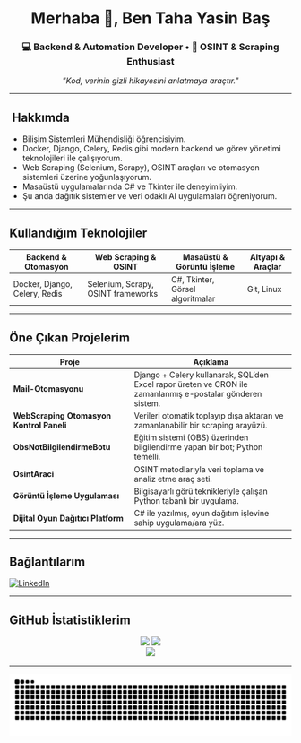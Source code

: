 <h1 align="center">Merhaba 👋, Ben Taha Yasin Baş</h1>
<h3 align="center">💻 Backend & Automation Developer • 🧠 OSINT & Scraping Enthusiast</h3>

<p align="center">
  <em>"Kod, verinin gizli hikayesini anlatmaya araçtır."</em>
</p>

---

## ​​​​ Hakkımda
-  Bilişim Sistemleri Mühendisliği öğrencisiyim.
-  Docker, Django, Celery, Redis gibi modern backend ve görev yönetimi teknolojileri ile çalışıyorum.
-  Web Scraping (Selenium, Scrapy), OSINT araçları ve otomasyon sistemleri üzerine yoğunlaşıyorum.
-  Masaüstü uygulamalarında C# ve Tkinter ile deneyimliyim.
-  Şu anda dağıtık sistemler ve veri odaklı AI uygulamaları öğreniyorum.

---

##  Kullandığım Teknolojiler

| Backend & Otomasyon     | Web Scraping & OSINT            | Masaüstü & Görüntü İşleme | Altyapı & Araçlar         |
|-------------------------|----------------------------------|----------------------------|---------------------------|
| Docker, Django, Celery, Redis | Selenium, Scrapy, OSINT frameworks | C#, Tkinter, Görsel algoritmalar | Git, Linux           |

---

##  Öne Çıkan Projelerim

| Proje | Açıklama |
|-------|----------|
| **Mail-Otomasyonu** | Django + Celery kullanarak, SQL’den Excel rapor üreten ve CRON ile zamanlanmış e-postalar gönderen sistem. |
| **WebScraping Otomasyon Kontrol Paneli** | Verileri otomatik toplayıp dışa aktaran ve zamanlanabilir bir scraping arayüzü. |
| **ObsNotBilgilendirmeBotu** | Eğitim sistemi (OBS) üzerinden bilgilendirme yapan bir bot; Python temelli. |
| **OsintAraci** | OSINT metodlarıyla veri toplama ve analiz etme araç seti. |
| **Görüntü İşleme Uygulaması** | Bilgisayarlı görü teknikleriyle çalışan Python tabanlı bir uygulama. |
| **Dijital Oyun Dağıtıcı Platform** | C# ile yazılmış, oyun dağıtım işlevine sahip uygulama/ara yüz. |

---

##  Bağlantılarım
[![LinkedIn](https://img.shields.io/badge/LinkedIn-0A66C2?style=for-the-badge&logo=linkedin&logoColor=white)](https://www.linkedin.com/in/username/)  


---

##  GitHub İstatistiklerim
<div align="center">
  <img src="http://github-profile-summary-cards.vercel.app/api/cards/stats?username=tahayasinbas&theme=2077" height="130em" />
  <img src="http://github-profile-summary-cards.vercel.app/api/cards/most-commit-language?username=tahayasinbas&theme=2077" height="130em" />
  <br>
  <img src="https://github-readme-streak-stats.herokuapp.com/?user=tahayasinbas&theme=dark&hide_border=true" height="130em" />
</div>

---

<picture>
  <source media="(prefers-color-scheme: dark)" srcset="https://raw.githubusercontent.com/tahayasinbas/tahayasinbas/output/github-contribution-grid-snake-dark.svg">
  <source media="(prefers-color-scheme: light)" srcset="https://raw.githubusercontent.com/tahayasinbas/tahayasinbas/output/github-contribution-grid-snake.svg">
  <img alt="github contribution grid snake animation" src="https://raw.githubusercontent.com/tahayasinbas/tahayasinbas/output/github-contribution-grid-snake.svg">
</picture>


